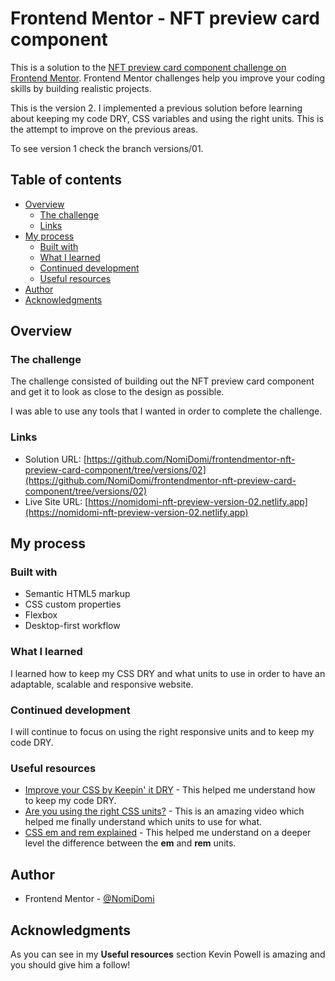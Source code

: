 # Frontend Mentor - NFT preview card component

This is a solution to the [NFT preview card component challenge on Frontend Mentor](https://www.frontendmentor.io/challenges/nft-preview-card-component-SbdUL_w0U/hub/nft-preview-card-component-634fw4F2d). Frontend Mentor challenges help you improve your coding skills by building realistic projects. 

This is the version 2. I implemented a previous solution before learning about keeping my code DRY, CSS variables and using the right units. This is the attempt to improve on the previous areas.

To see version 1 check the branch versions/01.

## Table of contents

- [Overview](#overview)
  - [The challenge](#the-challenge)
  - [Links](#links)
- [My process](#my-process)
  - [Built with](#built-with)
  - [What I learned](#what-i-learned)
  - [Continued development](#continued-development)
  - [Useful resources](#useful-resources)
- [Author](#author)
- [Acknowledgments](#acknowledgments)

## Overview
### The challenge
The challenge consisted of building out the NFT preview card component and get it to look as close to the design as possible.

I was able to use any tools that I wanted in order to complete the challenge.

### Links

- Solution URL: [https://github.com/NomiDomi/frontendmentor-nft-preview-card-component/tree/versions/02](https://github.com/NomiDomi/frontendmentor-nft-preview-card-component/tree/versions/02)
- Live Site URL: [https://nomidomi-nft-preview-version-02.netlify.app](https://nomidomi-nft-preview-version-02.netlify.app)

## My process

### Built with

- Semantic HTML5 markup
- CSS custom properties
- Flexbox
- Desktop-first workflow

### What I learned

I learned how to keep my CSS DRY and what units to use in order to have an adaptable, scalable and responsive website.

### Continued development

I will continue to focus on using the right responsive units and to keep my code DRY.

### Useful resources

- [Improve your CSS by Keepin' it DRY](https://www.youtube.com/watch?v=0px6YH-cauQ&ab_channel=KevinPowell) - This helped me understand how to keep my code DRY.
- [Are you using the right CSS units?](https://www.youtube.com/watch?v=N5wpD9Ov_To&ab_channel=KevinPowell) - This is an amazing video which helped me finally understand which units to use for what.
- [CSS em and rem explained](https://www.youtube.com/watch?v=_-aDOAMmDHI&ab_channel=KevinPowell) - This helped me understand on a deeper level the difference between the **em** and **rem** units.


## Author

- Frontend Mentor - [@NomiDomi](https://www.frontendmentor.io/profile/NomiDomi)

## Acknowledgments

As you can see in my **Useful resources** section Kevin Powell is amazing and you should give him a follow!
